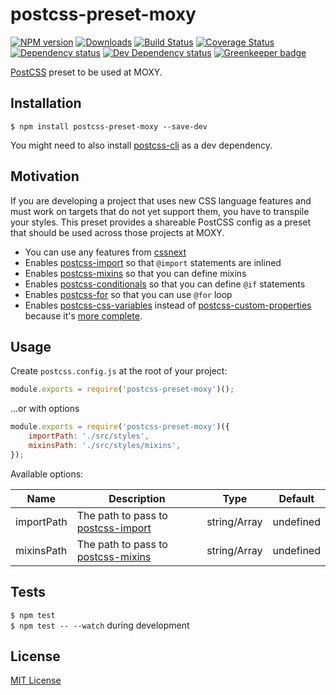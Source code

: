 # postcss-preset-moxy

[![NPM version][npm-image]][npm-url] [![Downloads][downloads-image]][npm-url] [![Build Status][travis-image]][travis-url] [![Coverage Status][codecov-image]][codecov-url] [![Dependency status][david-dm-image]][david-dm-url] [![Dev Dependency status][david-dm-dev-image]][david-dm-dev-url] [![Greenkeeper badge][greenkeeper-image]][greenkeeper-url]

[npm-url]:https://npmjs.org/package/postcss-preset-moxy
[npm-image]:http://img.shields.io/npm/v/postcss-preset-moxy.svg
[downloads-image]:http://img.shields.io/npm/dm/postcss-preset-moxy.svg
[travis-url]:https://travis-ci.org/moxystudio/postcss-preset-moxy
[travis-image]:http://img.shields.io/travis/moxystudio/postcss-preset-moxy/master.svg
[codecov-url]:https://codecov.io/gh/moxystudio/postcss-preset-moxy
[codecov-image]:https://img.shields.io/codecov/c/github/moxystudio/postcss-preset-moxy/master.svg
[david-dm-url]:https://david-dm.org/moxystudio/postcss-preset-moxy
[david-dm-image]:https://img.shields.io/david/moxystudio/postcss-preset-moxy.svg
[david-dm-dev-url]:https://david-dm.org/moxystudio/postcss-preset-moxy?type=dev
[david-dm-dev-image]:https://img.shields.io/david/dev/moxystudio/postcss-preset-moxy.svg
[greenkeeper-image]:https://badges.greenkeeper.io/moxystudio/postcss-preset-moxy.svg
[greenkeeper-url]:https://greenkeeper.io

[PostCSS](http://cssnext.io/) preset to be used at MOXY.


## Installation

`$ npm install postcss-preset-moxy --save-dev`

You might need to also install [postcss-cli](https://github.com/postcss/postcss-cli) as a dev dependency.


## Motivation

If you are developing a project that uses new CSS language features and must work on targets that do not yet support them, you have to transpile your styles. This preset provides a shareable PostCSS config as a preset that should be used across those projects at MOXY.

- You can use any features from [cssnext](http://cssnext.io/)
- Enables [postcss-import](https://github.com/postcss/postcss-import) so that `@import` statements are inlined
- Enables [postcss-mixins](https://github.com/postcss/postcss-mixins) so that you can define mixins
- Enables [postcss-conditionals](https://github.com/andyjansson/postcss-conditionals) so that you can define `@if` statements
- Enables [postcss-for](https://github.com/antyakushev/postcss-for) so that you can use `@for` loop
- Enables [postcss-css-variables](https://github.com/MadLittleMods/postcss-css-variables) instead of [postcss-custom-properties](https://github.com/postcss/postcss-custom-properties) because it's [more complete](https://github.com/MadLittleMods/postcss-css-variables#differences-from-postcss-custom-properties).


## Usage

Create `postcss.config.js` at the root of your project:

```js
module.exports = require('postcss-preset-moxy')();
```

...or with options

```js
module.exports = require('postcss-preset-moxy')({
    importPath: './src/styles',
    mixinsPath: './src/styles/mixins',
});
```

Available options:

| Name   | Description   | Type     | Default |
| ------ | ------------- | -------- | ------- |
| importPath | The path to pass to [postcss-import](https://github.com/postcss/postcss-import#path) | string/Array | undefined |
| mixinsPath | The path to pass to [postcss-mixins](https://github.com/postcss/postcss-mixins#mixinsdir) | string/Array | undefined |


## Tests

`$ npm test`   
`$ npm test -- --watch` during development


## License

[MIT License](http://opensource.org/licenses/MIT)
